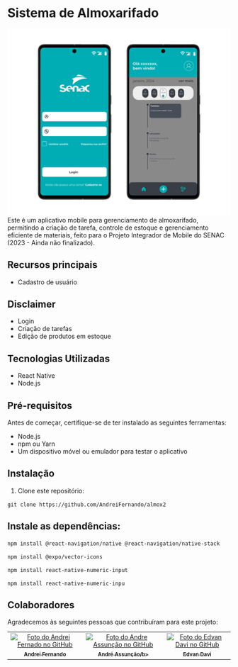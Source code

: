 # Sistema de Almoxarifado

<img src="readmeMedia/appPreview.jpg">
Este é um aplicativo mobile para gerenciamento de almoxarifado, permitindo a criação de tarefa, controle de estoque e gerenciamento eficiente de materiais, feito para o
Projeto Integrador de Mobile do SENAC (2023 - Ainda não finalizado).

## Recursos principais
- Cadastro de usuário
## Disclaimer
- Login
- Criação de tarefas
- Edição de produtos em estoque

## Tecnologias Utilizadas
- React Native
- Node.js

## Pré-requisitos
Antes de começar, certifique-se de ter instalado as seguintes ferramentas:
- Node.js
- npm ou Yarn
- Um dispositivo móvel ou emulador para testar o aplicativo
  
## Instalação
1. Clone este repositório:
   
```
git clone https://github.com/AndreiFernando/almox2
```

## Instale as dependências:
```
npm install @react-navigation/native @react-navigation/native-stack
```
```
npm install @expo/vector-icons
```
```
npm install react-native-numeric-input
```
```
npm install react-native-numeric-inpu
```

## Colaboradores

Agradecemos às seguintes pessoas que contribuíram para este projeto:

<table>
  <tr>
    <td align="center">
      <a href="https://github.com/AndreiFernando">
        <img src="https://avatars.githubusercontent.com/u/111088050?v=4" width="100px;" alt="Foto do Andrei Fernado no GitHub"/><br>
        <sub>
          <b>Andrei Fernando</b>
        </sub>
      </a>
    </td>
    <td align="center">
      <a href="https://github.com/AndreAssun">
        <img src="https://avatars.githubusercontent.com/u/104846613?v=4" width="100px;" alt="Foto do Andre Assunção no GitHub"/><br>
        <sub>
          <b>André Assunção/b>
        </sub>
      </a>
    </td>
    <td align="center">
      <a href="https://github.com/edvxndxvi">
        <img src="https://avatars.githubusercontent.com/u/109118071?v=4" width="100px;" alt="Foto do Edvan Davi no GitHub"/><br>
        <sub>
          <b>Edvan Davi</b>
        </sub>
      </a>
    </td>
  </tr>
</table>


